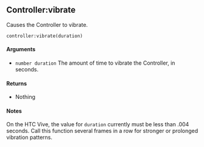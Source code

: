 Controller:vibrate
---

Causes the Controller to vibrate.

    controller:vibrate(duration)

#### Arguments

- `number duration` The amount of time to vibrate the Controller, in seconds.

#### Returns

- Nothing

#### Notes

On the HTC Vive, the value for `duration` currently must be less than .004 seconds.  Call this
function several frames in a row for stronger or prolonged vibration patterns.
